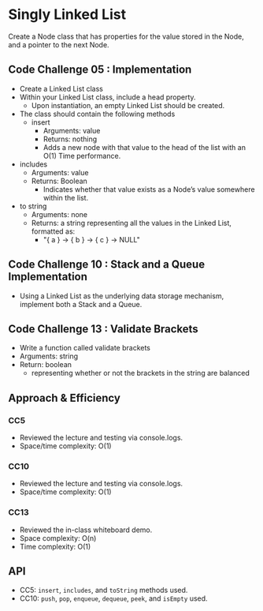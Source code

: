 # Singly Linked List

Create a Node class that has properties for the value stored in the Node, and a pointer to the next Node.

## Code Challenge 05 : Implementation

- Create a Linked List class
- Within your Linked List class, include a head property.
  - Upon instantiation, an empty Linked List should be created.
- The class should contain the following methods
  - insert
    - Arguments: value
    - Returns: nothing
    - Adds a new node with that value to the head of the list with an O(1) Time performance.
- includes
  - Arguments: value
  - Returns: Boolean
    - Indicates whether that value exists as a Node’s value somewhere within the list.
- to string
  - Arguments: none
  - Returns: a string representing all the values in the Linked List, formatted as:
    - "{ a } -> { b } -> { c } -> NULL"

## Code Challenge 10 : Stack and a Queue Implementation

- Using a Linked List as the underlying data storage mechanism, implement both a Stack and a Queue.

## Code Challenge 13 : Validate Brackets

- Write a function called validate brackets
- Arguments: string
- Return: boolean
  - representing whether or not the brackets in the string are balanced

## Approach & Efficiency

### CC5

- Reviewed the lecture and testing via console.logs.
- Space/time complexity: O(1)

### CC10

- Reviewed the lecture and testing via console.logs.
- Space/time complexity: O(1)

### CC13

- Reviewed the in-class whiteboard demo.
- Space complexity: O(n)
- Time complexity: O(1)

## API

- CC5: `insert`, `includes`, and `toString` methods used.
- CC10: `push`, `pop`, `enqueue`, `dequeue`, `peek`, and `isEmpty` used.
